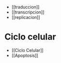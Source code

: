 - [[traduccion]]
- [[transcripcion]]
- [[replicacion]]

# Ciclo celular
- [[Ciclo Celular]]
- [[Apoptosis]]
